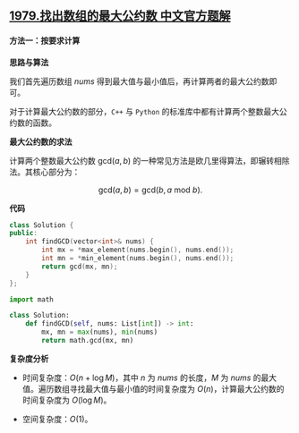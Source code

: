 ## [1979.找出数组的最大公约数 中文官方题解](https://leetcode.cn/problems/find-greatest-common-divisor-of-array/solutions/100000/zhao-chu-shu-zu-de-zui-da-gong-yue-shu-b-brqd)

#### 方法一：按要求计算

**思路与算法**

我们首先遍历数组 $\textit{nums}$ 得到最大值与最小值后，再计算两者的最大公约数即可。

对于计算最大公约数的部分，$\texttt{C++}$ 与 $\texttt{Python}$ 的标准库中都有计算两个整数最大公约数的函数。

**最大公约数的求法**

计算两个整数最大公约数 $\text{gcd}(a, b)$ 的一种常见方法是欧几里得算法，即辗转相除法。其核心部分为：

$$
\text{gcd}(a, b) = \text{gcd}(b, a\ \text{mod}\ b).
$$

**代码**

```C++ [sol1-C++]
class Solution {
public:
    int findGCD(vector<int>& nums) {
        int mx = *max_element(nums.begin(), nums.end());
        int mn = *min_element(nums.begin(), nums.end());
        return gcd(mx, mn);
    }
};
```


```Python [sol1-Python3]
import math

class Solution:
    def findGCD(self, nums: List[int]) -> int:
        mx, mn = max(nums), min(nums)
        return math.gcd(mx, mn)
```


**复杂度分析**

- 时间复杂度：$O(n + \log M)$，其中 $n$ 为 $\textit{nums}$ 的长度，$M$ 为 $\textit{nums}$ 的最大值。遍历数组寻找最大值与最小值的时间复杂度为 $O(n)$，计算最大公约数的时间复杂度为 $O(\log M)$。

- 空间复杂度：$O(1)$。